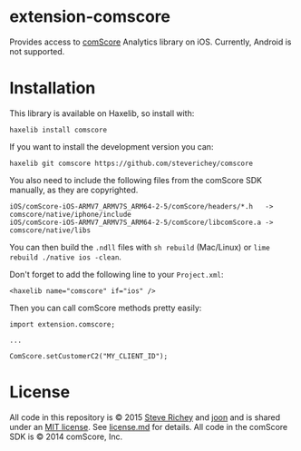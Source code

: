 # extension-comscore

Provides access to [comScore](http://www.comscore.com/) Analytics library on iOS. Currently, Android is not supported.

# Installation

This library is available on Haxelib, so install with:

    haxelib install comscore

If you want to install the development version you can:

    haxelib git comscore https://github.com/steverichey/comscore

You also need to include the following files from the comScore SDK manually, as they are copyrighted.

    iOS/comScore-iOS-ARMV7_ARMV7S_ARM64-2-5/comScore/headers/*.h   -> comscore/native/iphone/include
    iOS/comScore-iOS-ARMV7_ARMV7S_ARM64-2-5/comScore/libcomScore.a -> comscore/native/libs

You can then build the `.ndll` files with `sh rebuild` (Mac/Linux) or `lime rebuild ./native ios -clean`.

Don't forget to add the following line to your `Project.xml`:

	<haxelib name="comscore" if="ios" />

Then you can call comScore methods pretty easily:

	import extension.comscore;

	...

	ComScore.setCustomerC2("MY_CLIENT_ID");

# License

All code in this repository is &copy; 2015 [Steve Richey](https://github.com/steverichey) and [joon](https://github.com/joonjoonjoon) and is shared under an [MIT license](https://tldrlegal.com/license/mit-license). See [license.md](./license.md) for details. All code in the comScore SDK is &copy; 2014 comScore, Inc.
